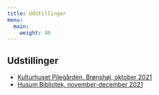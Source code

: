 ```yaml
---
title: Udstillinger
menu:
  main:
    weight: 40
---
```


## Udstillinger

- [Kulturhuset Pilegården, Brønshøj, oktober 2021](https://pilegaarden.kk.dk/event/udstiller-i-oktober-lisbeth-aggerbeck-woll/)
- [Husum Bibliotek, november-december 2021](https://bibliotek.kk.dk/bibliotek/husum/arrangementer/)
